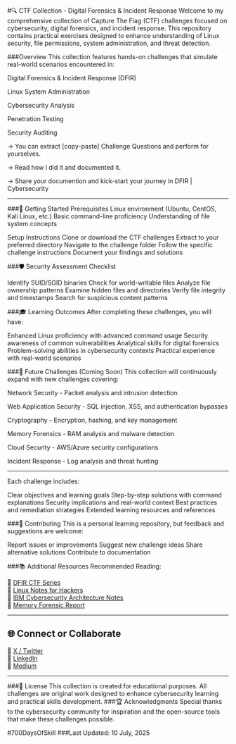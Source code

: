 #🔍 CTF Collection - Digital Forensics & Incident Response
Welcome to my comprehensive collection of Capture The Flag (CTF) challenges focused on cybersecurity, digital forensics, and incident response. 
This repository contains practical exercises designed to enhance understanding of Linux security, file permissions, system administration, and threat detection.

###Overview
This collection features hands-on challenges that simulate real-world scenarios encountered in:

Digital Forensics & Incident Response (DFIR)

Linux System Administration

Cybersecurity Analysis

Penetration Testing

Security Auditing

-> You can extract [copy-paste] Challenge Questions and perform for yourselves.

-> Read how I did it and documented it.

-> Share your documention and kick-start your journey in DFIR | Cybersecurity

---

###🚀 Getting Started
Prerequisites
Linux environment (Ubuntu, CentOS, Kali Linux, etc.)
Basic command-line proficiency
Understanding of file system concepts

Setup Instructions
Clone or download the CTF challenges
Extract to your preferred directory
Navigate to the challenge folder
Follow the specific challenge instructions
Document your findings and solutions

###🛡️ Security Assessment Checklist

 Identify SUID/SGID binaries
 Check for world-writable files
 Analyze file ownership patterns
 Examine hidden files and directories
 Verify file integrity and timestamps
 Search for suspicious content patterns

###🎓 Learning Outcomes
After completing these challenges, you will have:

Enhanced Linux proficiency with advanced command usage
Security awareness of common vulnerabilities
Analytical skills for digital forensics
Problem-solving abilities in cybersecurity contexts
Practical experience with real-world scenarios

###🔄 Future Challenges (Coming Soon)
This collection will continuously expand with new challenges covering:

Network Security - Packet analysis and intrusion detection

Web Application Security - SQL injection, XSS, and authentication bypasses

Cryptography - Encryption, hashing, and key management

Memory Forensics - RAM analysis and malware detection

Cloud Security - AWS/Azure security configurations

Incident Response - Log analysis and threat hunting

---

Each challenge includes:

Clear objectives and learning goals
Step-by-step solutions with command explanations
Security implications and real-world context
Best practices and remediation strategies
Extended learning resources and references

###🤝 Contributing
This is a personal learning repository, but feedback and suggestions are welcome:

Report issues or improvements
Suggest new challenge ideas
Share alternative solutions
Contribute to documentation

###📚 Additional Resources
Recommended Reading: 

📂 [DFIR CTF Series](https://github.com/jynxora/dfir-ctf-lite-challenges)  
📘 [Linux Notes for Hackers](https://github.com/jynxora/Linux-Notes-for-Hackers)  
📎 [IBM Cybersecurity Architecture Notes](https://github.com/jynxora/IBM-cyber-notes)  
🧪 [Memory Forensic Report](https://github.com/jynxora/Memory-Forensics)

---

## 🌐 Connect or Collaborate

📌 [X / Twitter](https://x.com/JynxZero)  
📌 [LinkedIn](https://www.linkedin.com/in/jynxora)  
📌 [Medium](https://medium.com/@jynxora)

---

###📄 License
This collection is created for educational purposes. All challenges are original work designed to enhance cybersecurity learning and practical skills development.
###🏆 Acknowledgments
Special thanks to the cybersecurity community for inspiration and the open-source tools that make these challenges possible.



#700DaysOfSkill
###Last Updated: 10 July, 2025
